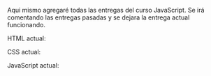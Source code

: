 Aqui mismo agregaré todas las entregas del curso JavaScript.
Se irá comentando las entregas pasadas y se dejara la entrega actual funcionando.

HTML actual:

CSS actual:

JavaScript actual:
